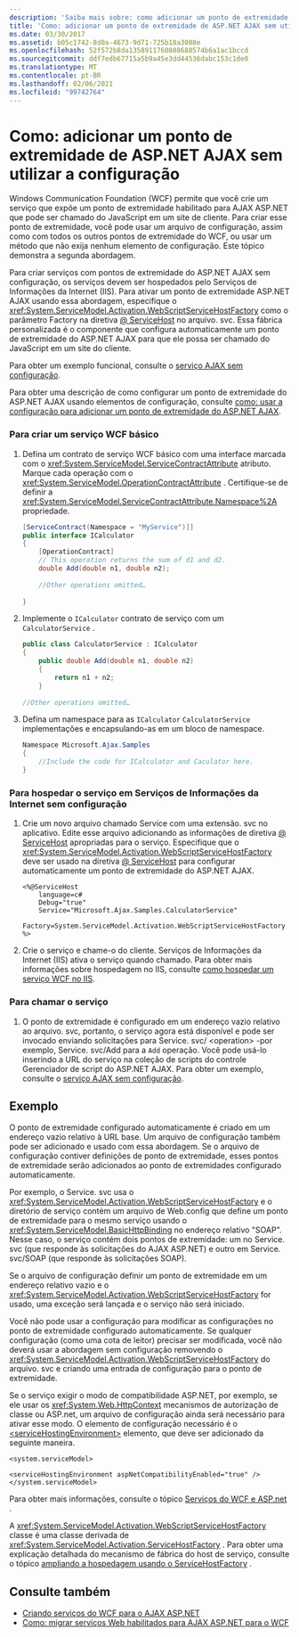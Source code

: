 ```yaml
---
description: 'Saiba mais sobre: como adicionar um ponto de extremidade do ASP.NET AJAX sem usar a configuração'
title: 'Como: adicionar um ponto de extremidade de ASP.NET AJAX sem utilizar a configuração'
ms.date: 03/30/2017
ms.assetid: b05c1742-8d0a-4673-9d71-725b18a3008e
ms.openlocfilehash: 52f572b8da1358911760808688574b6a1ac1bccd
ms.sourcegitcommit: ddf7edb67715a5b9a45e3dd44536dabc153c1de0
ms.translationtype: MT
ms.contentlocale: pt-BR
ms.lasthandoff: 02/06/2021
ms.locfileid: "99742764"
---
```

# <a name="how-to-add-an-aspnet-ajax-endpoint-without-using-configuration"></a>Como: adicionar um ponto de extremidade de ASP.NET AJAX sem utilizar a configuração

Windows Communication Foundation (WCF) permite que você crie um serviço que expõe um ponto de extremidade habilitado para AJAX ASP.NET que pode ser chamado do JavaScript em um site de cliente. Para criar esse ponto de extremidade, você pode usar um arquivo de configuração, assim como com todos os outros pontos de extremidade do WCF, ou usar um método que não exija nenhum elemento de configuração. Este tópico demonstra a segunda abordagem.  
  
 Para criar serviços com pontos de extremidade do ASP.NET AJAX sem configuração, os serviços devem ser hospedados pelo Serviços de Informações da Internet (IIS). Para ativar um ponto de extremidade ASP.NET AJAX usando essa abordagem, especifique o <xref:System.ServiceModel.Activation.WebScriptServiceHostFactory> como o parâmetro Factory na diretiva [ \@ ServiceHost](../../configure-apps/file-schema/wcf-directive/servicehost.md) no arquivo. svc. Essa fábrica personalizada é o componente que configura automaticamente um ponto de extremidade do ASP.NET AJAX para que ele possa ser chamado do JavaScript em um site do cliente.  
  
 Para obter um exemplo funcional, consulte o [serviço AJAX sem configuração](../samples/ajax-service-without-configuration.md).  
  
 Para obter uma descrição de como configurar um ponto de extremidade do ASP.NET AJAX usando elementos de configuração, consulte [como: usar a configuração para adicionar um ponto de extremidade do ASP.NET AJAX](how-to-use-configuration-to-add-an-aspnet-ajax-endpoint.md).  
  
### <a name="to-create-a-basic-wcf-service"></a>Para criar um serviço WCF básico  
  
1. Defina um contrato de serviço WCF básico com uma interface marcada com o <xref:System.ServiceModel.ServiceContractAttribute> atributo. Marque cada operação com o <xref:System.ServiceModel.OperationContractAttribute> . Certifique-se de definir a <xref:System.ServiceModel.ServiceContractAttribute.Namespace%2A> propriedade.  
  
    ```csharp  
    [ServiceContract(Namespace = "MyService")]]  
    public interface ICalculator  
    {  
        [OperationContract]  
        // This operation returns the sum of d1 and d2.  
        double Add(double n1, double n2);  
  
        //Other operations omitted…  
  
    }  
    ```  
  
2. Implemente o `ICalculator` contrato de serviço com um `CalculatorService` .  
  
    ```csharp  
    public class CalculatorService : ICalculator  
    {  
        public double Add(double n1, double n2)  
        {  
            return n1 + n2;  
        }  
  
    //Other operations omitted…  
    ```  
  
3. Defina um namespace para as `ICalculator` `CalculatorService` implementações e encapsulando-as em um bloco de namespace.  
  
    ```csharp  
    Namespace Microsoft.Ajax.Samples  
    {  
        //Include the code for ICalculator and Caculator here.  
    }  
    ```  
  
### <a name="to-host-the-service-in-internet-information-services-without-configuration"></a>Para hospedar o serviço em Serviços de Informações da Internet sem configuração  
  
1. Crie um novo arquivo chamado Service com uma extensão. svc no aplicativo. Edite esse arquivo adicionando as informações de diretiva [ \@ ServiceHost](../../configure-apps/file-schema/wcf-directive/servicehost.md) apropriadas para o serviço. Especifique que o <xref:System.ServiceModel.Activation.WebScriptServiceHostFactory> deve ser usado na diretiva [ \@ ServiceHost](../../configure-apps/file-schema/wcf-directive/servicehost.md) para configurar automaticamente um ponto de extremidade do ASP.NET AJAX.  
  
    ```text
    <%@ServiceHost
        language=c#
        Debug="true"
        Service="Microsoft.Ajax.Samples.CalculatorService"  
        Factory=System.ServiceModel.Activation.WebScriptServiceHostFactory  
    %>  
    ```  
  
2. Crie o serviço e chame-o do cliente. Serviços de Informações da Internet (IIS) ativa o serviço quando chamado. Para obter mais informações sobre hospedagem no IIS, consulte [como hospedar um serviço WCF no IIS](how-to-host-a-wcf-service-in-iis.md).  
  
### <a name="to-call-the-service"></a>Para chamar o serviço  
  
1. O ponto de extremidade é configurado em um endereço vazio relativo ao arquivo. svc, portanto, o serviço agora está disponível e pode ser invocado enviando solicitações para Service. svc/ \<operation> -por exemplo, Service. svc/Add para a `Add` operação. Você pode usá-lo inserindo a URL do serviço na coleção de scripts do controle Gerenciador de script do ASP.NET AJAX. Para obter um exemplo, consulte o [serviço AJAX sem configuração](../samples/ajax-service-without-configuration.md).  
  
## <a name="example"></a>Exemplo  
  
 O ponto de extremidade configurado automaticamente é criado em um endereço vazio relativo à URL base. Um arquivo de configuração também pode ser adicionado e usado com essa abordagem. Se o arquivo de configuração contiver definições de ponto de extremidade, esses pontos de extremidade serão adicionados ao ponto de extremidades configurado automaticamente.  
  
 Por exemplo, o Service. svc usa o <xref:System.ServiceModel.Activation.WebScriptServiceHostFactory> e o diretório de serviço contém um arquivo de Web.config que define um ponto de extremidade para o mesmo serviço usando o <xref:System.ServiceModel.BasicHttpBinding> no endereço relativo "SOAP". Nesse caso, o serviço contém dois pontos de extremidade: um no Service. svc (que responde às solicitações do AJAX ASP.NET) e outro em Service. svc/SOAP (que responde às solicitações SOAP).  
  
 Se o arquivo de configuração definir um ponto de extremidade em um endereço relativo vazio e o <xref:System.ServiceModel.Activation.WebScriptServiceHostFactory> for usado, uma exceção será lançada e o serviço não será iniciado.  
  
 Você não pode usar a configuração para modificar as configurações no ponto de extremidade configurado automaticamente. Se qualquer configuração (como uma cota de leitor) precisar ser modificada, você não deverá usar a abordagem sem configuração removendo o <xref:System.ServiceModel.Activation.WebScriptServiceHostFactory> do arquivo. svc e criando uma entrada de configuração para o ponto de extremidade.  
  
 Se o serviço exigir o modo de compatibilidade ASP.NET, por exemplo, se ele usar os <xref:System.Web.HttpContext> mecanismos de autorização de classe ou ASP.net, um arquivo de configuração ainda será necessário para ativar esse modo. O elemento de configuração necessário é o [\<serviceHostingEnvironment>](../../configure-apps/file-schema/wcf/servicehostingenvironment.md) elemento, que deve ser adicionado da seguinte maneira.  
  
 `<system.serviceModel>`  
  
 `<serviceHostingEnvironment aspNetCompatibilityEnabled="true" /> </system.serviceModel>`  
  
 Para obter mais informações, consulte o tópico [Serviços do WCF e ASP.net](wcf-services-and-aspnet.md) .  
  
 A <xref:System.ServiceModel.Activation.WebScriptServiceHostFactory> classe é uma classe derivada de <xref:System.ServiceModel.Activation.ServiceHostFactory> . Para obter uma explicação detalhada do mecanismo de fábrica do host de serviço, consulte o tópico [ampliando a hospedagem usando o ServiceHostFactory](../extending/extending-hosting-using-servicehostfactory.md) .  
  
## <a name="see-also"></a>Consulte também

- [Criando serviços do WCF para o AJAX ASP.NET](creating-wcf-services-for-aspnet-ajax.md)
- [Como: migrar serviços Web habilitados para AJAX ASP.NET para o WCF](how-to-migrate-ajax-enabled-aspnet-web-services-to-wcf.md)
